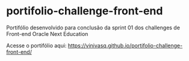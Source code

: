 # portifolio-challenge-front-end
Portifólio desenvolvido para conclusão da sprint 01 dos challenges de Front-end Oracle Next Education

Acesse o portifólio aqui: https://vinivasq.github.io/portifolio-challenge-front-end/
